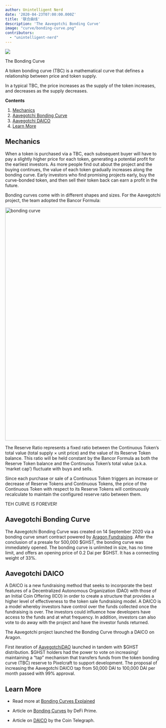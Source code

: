 ```yaml
---
author: Unintelligent Nerd
date: '2020-04-23T07:00:00.000Z'
title: '联合曲线'
description: 'The Aavegotchi Bonding Curve'
image: "curve/bonding-curve.png"
contributors:
  - "unintelligent-nerd"
---
```



<div class="headerImageContainer">
<img class="headerImage" src="/curve/bonding-curve.png">
<p class="headerImageText">The Bonding Curve</p>
</div>

A token bonding curve (TBC) is a mathematical curve that defines a relationship between price and token supply.

In a typical TBC, the price increases as the supply of the token increases, and decreases as the supply decreases. 

<div class="contentsBox">

**Contents**

<ol>
<li><a href=#mechanics>Mechanics</a></li>
<li><a href=#aavegotchi-bonding-curve>Aavegotchi Bonding Curve</a></li>
<li><a href=#aavegotchi-daico>Aavegotchi DAICO</a></li>
<li><a href=#learn-more>Learn More</a></li>
</ol>

</div>

## Mechanics

When a token is purchased via a TBC, each subsequent buyer will have to pay a slightly higher price for each token, generating a potential profit for the earliest investors. As more people find out about the project and the buying continues, the value of each token gradually increases along the bonding curve. Early investors who find promising projects early, buy the curve-bonded token, and then sell their token back can earn a profit in the future.

Bonding curves come with in different shapes and sizes. For the Aavegotchi project, the team adopted the Bancor Formula:

<img src = "/curve/reserve-ratio.png" alt = "bonding curve" width = "750" />

The Reserve Ratio represents a fixed ratio between the Continuous Token’s total value (total supply × unit price) and the value of its Reserve Token balance. This ratio will be held constant by the Bancor Formula as both the Reserve Token balance and the Continuous Token’s total value (a.k.a. ‘market cap’) fluctuate with buys and sells.

Since each purchase or sale of a Continuous Token triggers an increase or decrease of Reserve Tokens and Continuous Tokens, the price of the Continuous Token with respect to its Reserve Tokens will continuously recalculate to maintain the configured reserve ratio between them.

TEH CURVE IS FOREVER!

## Aavegotchi Bonding Curve
The Aavegotchi Bonding Curve was created on 14 September 2020 via a bonding curve smart contract powered by [Aragon Fundraising](https://fundraising.aragon.black/). After the conclusion of a presale for 500,000 $GHST, the bonding curve was immediately opened. The bonding curve is unlimited in size, has no time limit, and offers an opening price of 0.2 Dai per $GHST. It has a connecting weight of 33%.

## Aavegotchi DAICO
A DAICO is a new fundraising method that seeks to incorporate the best features of a Decentralized Autonomous Organization (DAO) with those of an Initial Coin Offering (ICO) in order to create a structure that provides a higher level of effectiveness to the token sale fundraising model. A DAICO is a model whereby investors have control over the funds collected once the fundraising is over. The investors could influence how developers have access to the funds and at what frequency. In addition, investors can also vote to do away with the project and have the investor funds returned.

The Aavegotchi project launched the Bonding Curve through a DAICO on Aragon.

First iteration of [AavegotchiDAO](https://aavegotchi.com/curve) launched in tandem with $GHST distribution. $GHST holders had the power to vote on increasing/ maintaining a “tap” mechanism that transfers funds from the token bonding curve (TBC) reserve to Pixelcraft to support development. The proposal of increasing the Aavegotchi DAICO tap from 50,000 DAI to 100,000 DAI per month passed with 99% approval.


## Learn More



* Read more at [Bonding Curves Explained](https://yos.io/2018/11/10/bonding-curves/)

* Article on [Bonding Curves](https://defiprime.com/bonding-curve-explained) by DeFi Prime.

* Article on [DAICO](https://cointelegraph.com/explained/what-is-a-daico-explained) by the Coin Telegraph.